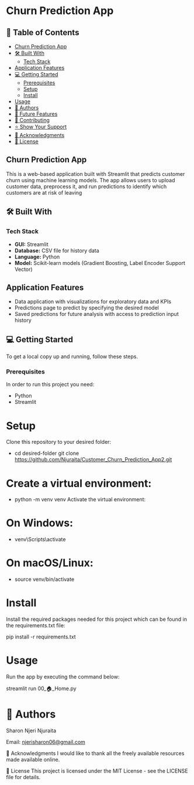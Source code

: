# Churn Prediction App

## 📖 Table of Contents
- [Churn Prediction App](#churn-prediction-app)
- [🛠 Built With](#-built-with)
  - [Tech Stack](#tech-stack)
- [Application Features](#application-features)
- [💻 Getting Started](#-getting-started)
  - [Prerequisites](#prerequisites)
  - [Setup](#setup)
  - [Install](#install)
- [Usage](#usage)
- [👥 Authors](#-authors)
- [🔭 Future Features](#-future-features)
- [🤝 Contributing](#-contributing)
- [⭐️ Show Your Support](#-show-your-support)
- [🙏 Acknowledgments](#-acknowledgments)
- [📝 License](#-license)

## Churn Prediction App

This is a web-based application built with Streamlit that predicts customer churn using machine learning models. The app allows users to upload customer data, preprocess it, and run predictions to identify which customers are at risk of leaving

## 🛠 Built With

### Tech Stack
- **GUI:** Streamlit
- **Database:** CSV file for history data
- **Language:** Python
- **Model:** Scikit-learn models (Gradient Boosting, Label Encoder  Support Vector)

## Application Features
- Data application with visualizations for exploratory data and KPIs
- Predictions page to predict by specifying the desired model
- Saved predictions for future analysis with access to prediction input history

## 💻 Getting Started

To get a local copy up and running, follow these steps.

### Prerequisites

In order to run this project you need:
- Python
- Streamlit

# Setup

Clone this repository to your desired folder:
- cd desired-folder
git clone https://github.com/Njuraita/Customer_Churn_Prediction_App2.git


# Create a virtual environment:

- python -m venv venv
Activate the virtual environment:

# On Windows:
- venv\Scripts\activate

# On macOS/Linux:
- source venv/bin/activate

# Install

Install the required packages needed for this project which can be found in the requirements.txt file:


pip install -r requirements.txt

# Usage

Run the app by executing the command below:

streamlit run 00_🏠_Home.py

# 👥 Authors

Sharon Njeri Njuraita

Email: njerisharon06@gmail.com

🙏 Acknowledgments
I would like to thank all the freely available resources made available online.

📝 License
This project is licensed under the MIT License - see the LICENSE file for details.